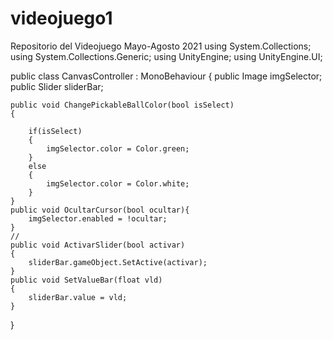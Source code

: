 # videojuego1
Repositorio del Videojuego Mayo-Agosto 2021
using System.Collections;
using System.Collections.Generic;
using UnityEngine;
using UnityEngine.UI;

public class CanvasController : MonoBehaviour
{
    public Image imgSelector;
    public Slider sliderBar;

    public void ChangePickableBallColor(bool isSelect)
    {

        if(isSelect)
        {
            imgSelector.color = Color.green;
        }
        else
        {
            imgSelector.color = Color.white;
        }
    }
    public void OcultarCursor(bool ocultar){
        imgSelector.enabled = !ocultar;
    }
    //
    public void ActivarSlider(bool activar)
    {
        sliderBar.gameObject.SetActive(activar);
    }
    public void SetValueBar(float vld)
    {
        sliderBar.value = vld;
    }
}
